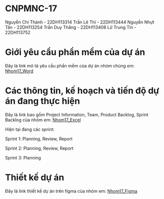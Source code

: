 # CNPMNC-17
Nguyễn Chí Thành - 22DH113314 
Trần Lê Thi             - 22DH113444
Nguyễn Nhựt Tân  - 22DH113254
Trần Duy Thắng    - 22DH113408
Lữ Trung Tín         - 22DH113752

# Giới yêu cầu phần mềm của dự án

Đây là link mô tả yêu cầu phần mềm của dự án nhóm chúng em: [Nhom17_Word](https://docs.google.com/document/d/1uN3Sz8XgEv7DOM15Pij1ZkM7GRmbQeCq/edit)

# Các thông tin, kế hoạch và tiến độ dự án đang thực hiện
Đây là link bao gồm Project Information, Team, Product Backlog, Sprint Backlog của nhóm em: [Nhom17_Excel](https://docs.google.com/spreadsheets/d/16p2DCYpoui8g2PTtO-b5eJkTmM66cDoNGHBrC5fYysY/edit?usp=sharing)

Hiện tại đang các sprint: 

Sprint 1:
Planning, Review, Report 

Sprint 2:
Planning, Review, Report 

Sprint 3:
Planning

# Thiết kế dự án
Đây là link thiết kế dự án trên figma của nhóm em: [Nhom17_Figma](https://www.figma.com/design/ML3ZcmMF1TbsT9wgJnGTR6/Nh%C3%B3m-17---Web-b%C3%A1n-th%E1%BB%A9c-%C4%83n-nhanh?t=j2MgEalOcBmumlGS-0)


